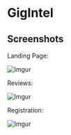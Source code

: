 # GigIntel

## Screenshots

Landing Page:

![Imgur](https://i.imgur.com/FG0ct7D.png)

Reviews:

![Imgur](https://i.imgur.com/YsDdXWG.png)

Registration:

![Imgur](https://i.imgur.com/T9odAhZ.png)
